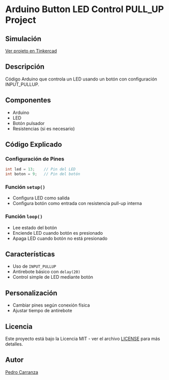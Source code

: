 # Arduino Button LED Control PULL_UP Project

## Simulación
[Ver projeto en Tinkercad](https://www.tinkercad.com/things/3uciR4t9P28-boton-touch)

## Descripción
Código Arduino que controla un LED usando un botón con configuración INPUT_PULLUP.

## Componentes
- Arduino
- LED
- Botón pulsador
- Resistencias (si es necesario)

## Código Explicado

### Configuración de Pines
```cpp
int led = 13;    // Pin del LED
int boton = 9;   // Pin del botón
```

### Función `setup()`
- Configura LED como salida
- Configura botón como entrada con resistencia pull-up interna

### Función `loop()`
- Lee estado del botón
- Enciende LED cuando botón es presionado
- Apaga LED cuando botón no está presionado

## Características
- Uso de `INPUT_PULLUP`
- Antirebote básico con `delay(20)`
- Control simple de LED mediante botón

## Personalización
- Cambiar pines según conexión física
- Ajustar tiempo de antirebote

## Licencia
Este proyecto está bajo la Licencia MIT - ver el archivo [LICENSE](LICENSE) para más detalles.

## Autor
[Pedro Carranza](https://github.com/draexx)
